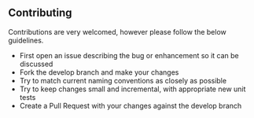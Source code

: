 
## Contributing
Contributions are very welcomed, however please follow the below guidelines.

- First open an issue describing the bug or enhancement so it can be
discussed
- Fork the develop branch and make your changes
- Try to match current naming conventions as closely as possible
- Try to keep changes small and incremental, with appropriate new unit tests
- Create a Pull Request with your changes against the develop branch
